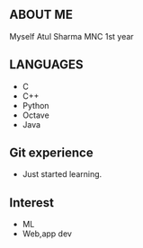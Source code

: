 ## ABOUT ME
Myself Atul Sharma MNC 1st year
## LANGUAGES 
* C
* C++
* Python
* Octave
* Java
## Git experience
* Just started learning.
## Interest
* ML
* Web,app  dev 
